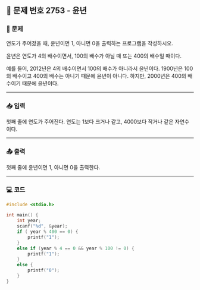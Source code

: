 ## 📝 문제 번호 2753 - 윤년

### 📌 문제
연도가 주어졌을 때, 윤년이면 1, 아니면 0을 출력하는 프로그램을 작성하시오.

윤년은 연도가 4의 배수이면서, 100의 배수가 아닐 때 또는 400의 배수일 때이다.

예를 들어, 2012년은 4의 배수이면서 100의 배수가 아니라서 윤년이다. 1900년은 100의 배수이고 400의 배수는 아니기 때문에 윤년이 아니다. 하지만, 2000년은 400의 배수이기 때문에 윤년이다.

---

### 📥 입력
첫째 줄에 연도가 주어진다. 연도는 1보다 크거나 같고, 4000보다 작거나 같은 자연수이다.

---

### 📤 출력
첫째 줄에 윤년이면 1, 아니면 0을 출력한다.

---

### 💻 코드
```c
#include <stdio.h>

int main() {
	int year;
	scanf("%d", &year);
	if ( year % 400 == 0) {
		printf("1");
	}
	else if (year % 4 == 0 && year % 100 != 0) {
		printf("1");
	}
	else {
		printf("0");
	}
}
```
